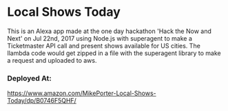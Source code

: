 # Local Shows Today

This is an Alexa app made at the one day hackathon 'Hack the Now and Next' on Jul 22nd, 2017 using Node.js with superagent to make a Ticketmaster API call and present shows available for US cities. The llambda code would get zipped in a file with the superagent library to make a request and uploaded to aws.

### Deployed At:
https://www.amazon.com/MikePorter-Local-Shows-Today/dp/B0746F5QHF/

